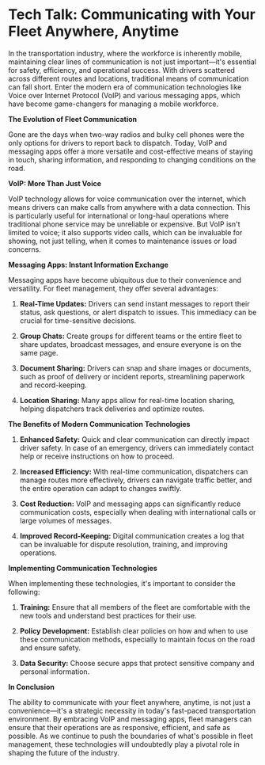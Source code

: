 # Tech Talk: Communicating with Your Fleet Anywhere, Anytime

In the transportation industry, where the workforce is inherently mobile, maintaining clear lines of communication is not just important—it's essential for safety, efficiency, and operational success. With drivers scattered across different routes and locations, traditional means of communication can fall short. Enter the modern era of communication technologies like Voice over Internet Protocol (VoIP) and various messaging apps, which have become game-changers for managing a mobile workforce.

**The Evolution of Fleet Communication**

Gone are the days when two-way radios and bulky cell phones were the only options for drivers to report back to dispatch. Today, VoIP and messaging apps offer a more versatile and cost-effective means of staying in touch, sharing information, and responding to changing conditions on the road.

**VoIP: More Than Just Voice**

VoIP technology allows for voice communication over the internet, which means drivers can make calls from anywhere with a data connection. This is particularly useful for international or long-haul operations where traditional phone service may be unreliable or expensive. But VoIP isn't limited to voice; it also supports video calls, which can be invaluable for showing, not just telling, when it comes to maintenance issues or load concerns.

**Messaging Apps: Instant Information Exchange**

Messaging apps have become ubiquitous due to their convenience and versatility. For fleet management, they offer several advantages:

1. **Real-Time Updates:**
   Drivers can send instant messages to report their status, ask questions, or alert dispatch to issues. This immediacy can be crucial for time-sensitive decisions.

2. **Group Chats:**
   Create groups for different teams or the entire fleet to share updates, broadcast messages, and ensure everyone is on the same page.

3. **Document Sharing:**
   Drivers can snap and share images or documents, such as proof of delivery or incident reports, streamlining paperwork and record-keeping.

4. **Location Sharing:**
   Many apps allow for real-time location sharing, helping dispatchers track deliveries and optimize routes.

**The Benefits of Modern Communication Technologies**

1. **Enhanced Safety:**
   Quick and clear communication can directly impact driver safety. In case of an emergency, drivers can immediately contact help or receive instructions on how to proceed.

2. **Increased Efficiency:**
   With real-time communication, dispatchers can manage routes more effectively, drivers can navigate traffic better, and the entire operation can adapt to changes swiftly.

3. **Cost Reduction:**
   VoIP and messaging apps can significantly reduce communication costs, especially when dealing with international calls or large volumes of messages.

4. **Improved Record-Keeping:**
   Digital communication creates a log that can be invaluable for dispute resolution, training, and improving operations.

**Implementing Communication Technologies**

When implementing these technologies, it's important to consider the following:

1. **Training:**
   Ensure that all members of the fleet are comfortable with the new tools and understand best practices for their use.

2. **Policy Development:**
   Establish clear policies on how and when to use these communication methods, especially to maintain focus on the road and ensure safety.

3. **Data Security:**
   Choose secure apps that protect sensitive company and personal information.

**In Conclusion**

The ability to communicate with your fleet anywhere, anytime, is not just a convenience—it's a strategic necessity in today's fast-paced transportation environment. By embracing VoIP and messaging apps, fleet managers can ensure that their operations are as responsive, efficient, and safe as possible. As we continue to push the boundaries of what's possible in fleet management, these technologies will undoubtedly play a pivotal role in shaping the future of the industry.
